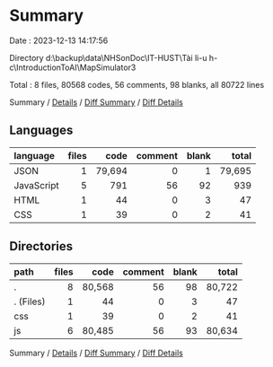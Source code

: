 # Summary

Date : 2023-12-13 14:17:56

Directory d:\\backup\\data\\NHSonDoc\\IT-HUST\\Tài li-u h-c\\IntroductionToAI\\MapSimulator3

Total : 8 files,  80568 codes, 56 comments, 98 blanks, all 80722 lines

Summary / [Details](details.md) / [Diff Summary](diff.md) / [Diff Details](diff-details.md)

## Languages
| language | files | code | comment | blank | total |
| :--- | ---: | ---: | ---: | ---: | ---: |
| JSON | 1 | 79,694 | 0 | 1 | 79,695 |
| JavaScript | 5 | 791 | 56 | 92 | 939 |
| HTML | 1 | 44 | 0 | 3 | 47 |
| CSS | 1 | 39 | 0 | 2 | 41 |

## Directories
| path | files | code | comment | blank | total |
| :--- | ---: | ---: | ---: | ---: | ---: |
| . | 8 | 80,568 | 56 | 98 | 80,722 |
| . (Files) | 1 | 44 | 0 | 3 | 47 |
| css | 1 | 39 | 0 | 2 | 41 |
| js | 6 | 80,485 | 56 | 93 | 80,634 |

Summary / [Details](details.md) / [Diff Summary](diff.md) / [Diff Details](diff-details.md)